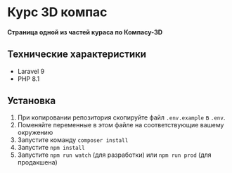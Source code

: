 # Курс 3D компас

#### Страница одной из частей кураса по Компасу-3D

## Технические характеристики
- Laravel 9
- PHP 8.1

## Установка
1. При копировании репозитория скопируйте файл `.env.example` в `.env`.
2. Поменяйте переменные в этом файле на соответствующие вашему окружению
3. Запустите команду `composer install`
4. Запустите `npm install`
5. Запустите `npm run watch` (для разработки) или `npm run prod` (для продакшена)
